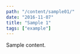 ```yaml
---
path: "/content/sample01/"
date: "2016-11-07"
title: "Sample 1"
tags: ["example"]
---
```


Sample content.
